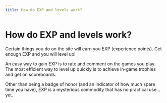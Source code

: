 ```yaml
---
title: How do EXP and levels work?
---
```


# How do EXP and levels work?

Certain things you do on the site will earn you EXP (experience points). Get enough EXP and you will level up!

An easy way to gain EXP is to rate and comment on the games you play. The most efficient way to level up quickly is to achieve in-game trophies and get on scoreboards.

Other than being a badge of honor (and an indicator of how much spare time you have), EXP is a mysterious commodity that has no practical use... yet.
